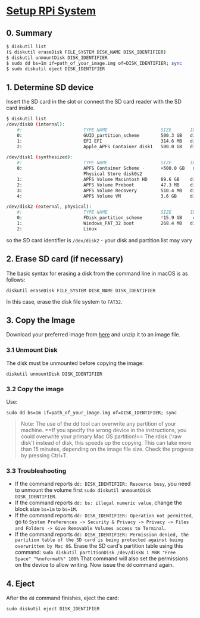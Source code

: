 # [Setup RPi System](https://www.raspberrypi.org/documentation/installation/installing-images/mac.md)
## 0. Summary
```sh
$ diskutil list
($ diskutil eraseDisk FILE_SYSTEM DISK_NAME DISK_IDENTIFIER)
$ diskutil unmountDisk DISK_IDENTIFIER
$ sudo dd bs=1m if=path_of_your_image.img of=DISK_IDENTIFIER; sync
$ sudo diskutil eject DISK_IDENTIFIER
```

## 1. Determine SD device
Insert the SD card in the slot or connect the SD card reader with the SD card inside.

```sh
$ diskutil list
/dev/disk0 (internal):
    #:                       TYPE NAME                    SIZE       IDENTIFIER
    0:                       GUID_partition_scheme        500.3 GB   disk0
    1:                       EFI EFI                      314.6 MB   disk0s1
    2:                       Apple_APFS Container disk1   500.0 GB   disk0s2

/dev/disk1 (synthesized):
    #:                       TYPE NAME                    SIZE       IDENTIFIER
    0:                       APFS Container Scheme -      +500.0 GB   disk1
                             Physical Store disk0s2
    1:                       APFS Volume Macintosh HD     89.6 GB    disk1s1
    2:                       APFS Volume Preboot          47.3 MB    disk1s2
    3:                       APFS Volume Recovery         510.4 MB   disk1s3
    4:                       APFS Volume VM               3.6 GB     disk1s4

/dev/disk2 (external, physical):
    #:                       TYPE NAME                    SIZE       IDENTIFIER
    0:                       FDisk_partition_scheme       *15.9 GB    disk2
    1:                       Windows_FAT_32 boot          268.4 MB   disk2s1
    2:                       Linux     
```

so the SD card identifier is `/dev/disk2` - your disk and partition list may vary

## 2. Erase SD card (if necessary)
The basic syntax for erasing a disk from the command line in macOS is as follows:

`diskutil eraseDisk FILE_SYSTEM DISK_NAME DISK_IDENTIFIER`

In this case, erase the disk file system to `FAT32`.

## 3. Copy the Image
Download your preferred image from [here](https://www.raspberrypi.org/software/operating-systems/) and unzip it to an image file.

### 3.1 Unmount Disk
The disk must be unmounted before copying the image: 

`diskutil unmountDisk DISK_IDENTIFIER`

### 3.2 Copy the image
Use:

`sudo dd bs=1m if=path_of_your_image.img of=DISK_IDENTIFIER; sync`

> Note: The use of the dd tool can overwrite any partition of your machine. ==If you specify the wrong device in the instructions, you could overwrite your primary Mac OS partition!==
> The rdisk ('raw disk') instead of disk, this speeds up the copying.
> This can take more than 15 minutes, depending on the image file size. Check the progress by pressing Ctrl+T.

### 3.3 Troubleshooting
- If the command reports `dd: DISK_IDENTIFIER: Resource busy`, you need to unmount the volume first `sudo diskutil unmountDisk DISK_IDENTIFIER`.
- If the command reports `dd: bs: illegal numeric value`, change the block size `bs=1m` to `bs=1M`.
- If the command reports `dd: DISK_IDENTIFIER: Operation not permitted`, go to `System Preferences -> Security & Privacy -> Privacy -> Files and Folders -> Give Removable Volumes access to Terminal`.
- If the command reports `dd: DISK_IDENTIFIER: Permission denied, the partition table of the SD card is being protected against being overwritten by Mac OS`. Erase the SD card's partition table using this command: `sudo diskutil partitionDisk /dev/diskN 1 MBR "Free Space" "%noformat%" 100%` That command will also set the permissions on the device to allow writing. Now issue the `dd` command again.

## 4. Eject
After the `dd` command finishes, eject the card:

`sudo diskutil eject DISK_IDENTIFIER`

<!--stackedit_data:
eyJoaXN0b3J5IjpbLTQ0MTE3OTI0MywtMTYwNjA3NTM2MV19
-->